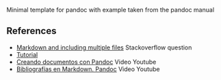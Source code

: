 Minimal template for pandoc with example taken from the pandoc manual

## References

* [Markdown and including multiple files](https://stackoverflow.com/questions/4779582/markdown-and-including-multiple-files) Stackoverflow question
* [Tutorial](https://www.flutterbys.com.au/stats/tut/tut17.3.html)
* [Creando documentos con Pandoc](https://youtu.be/vCplyFztsuw) Video Youtube
* [Bibliografías en Markdown. Pandoc](https://youtu.be/NZ0WRGdw0yg) Video Youtube